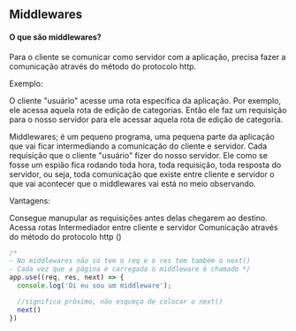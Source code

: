 ## Middlewares

#### O que são middlewares?

Para o cliente se comunicar como servidor com a aplicação, precisa fazer a comunicação através
do método do protocolo http.

Exemplo:

O cliente "usuário" acesse uma rota específica da aplicação. Por exemplo, ele acessa aquela rota de edição de categorias. Então ele faz um requisição para o nosso servidor para ele acessar aquela rota de edição de categoria.

Middlewares; é um pequeno programa, uma pequena parte da aplicação que vai ficar intermediando a comunicação do cliente e servidor. Cada requisição que o cliente "usuário" fizer do nosso servidor. Ele como se fosse um espião fica rodando toda hora, toda requisição, toda resposta do servidor, ou seja, toda comunicação que existe entre cliente e servidor o que vai acontecer que o middlewares vai está no meio observando.

Vantagens:

Consegue manupular as requisições antes delas chegarem ao destino.
Acessa rotas 
Intermediador entre cliente e servidor
Comunicação através do método do protocolo http ()

```js
/* 
- No middlewares não só tem o req e o res tem também o next()
- Cada vez que a página é carregada o middleware é chamado */
app.use((req, res, next) => {
  console.log('Oi eu sou um middleware');

  //significa próximo, não esqueça de colocar o next()
  next()
})

```